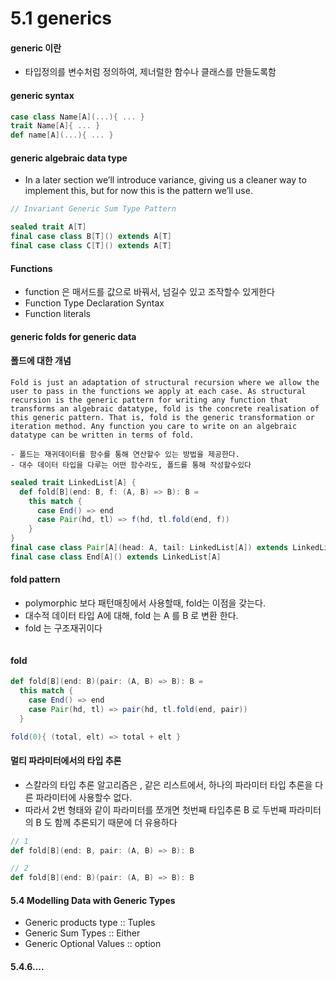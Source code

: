 # 5.1 generics

#### generic 이란

- 타입정의를 변수처럼 정의하여, 제너럴한 함수나 클래스를 만들도록함

#### generic syntax

```scala
case class Name[A](...){ ... }
trait Name[A]{ ... }
def name[A](...){ ... }

```

#### generic algebraic data type

- In a later section we’ll introduce variance, giving us a cleaner way to implement this, but for now this is the pattern we’ll use.

```scala
// Invariant Generic Sum Type Pattern

sealed trait A[T]
final case class B[T]() extends A[T]
final case class C[T]() extends A[T]
```

#### Functions

- function 은 매서드를 값으로 바꿔서, 넘길수 있고 조작할수 있게한다
- Function Type Declaration Syntax
- Function literals

#### generic folds for generic data

#### 폴드에 대한 개념

```
Fold is just an adaptation of structural recursion where we allow the user to pass in the functions we apply at each case. As structural recursion is the generic pattern for writing any function that transforms an algebraic datatype, fold is the concrete realisation of this generic pattern. That is, fold is the generic transformation or iteration method. Any function you care to write on an algebraic datatype can be written in terms of fold.

- 폴드는 재귀데이터를 함수를 통해 연산할수 있는 방법을 제공한다.
- 대수 데이터 타입을 다루는 어떤 함수라도, 폴드를 통해 작성할수있다
```

```scala
sealed trait LinkedList[A] {
  def fold[B](end: B, f: (A, B) => B): B =
    this match {
      case End() => end
      case Pair(hd, tl) => f(hd, tl.fold(end, f))
    }
}
final case class Pair[A](head: A, tail: LinkedList[A]) extends LinkedList[A]
final case class End[A]() extends LinkedList[A]
```

#### fold pattern

- polymorphic 보다 패턴매칭에서 사용할때, fold는 이점을 갖는다.
- 대수적 데이터 타입 A에 대해, fold 는 A 를 B 로 변환 한다.
- fold 는 구조재귀이다

```scala

```

#### fold

```scala
def fold[B](end: B)(pair: (A, B) => B): B =
  this match {
    case End() => end
    case Pair(hd, tl) => pair(hd, tl.fold(end, pair))
  }

fold(0){ (total, elt) => total + elt }

```

#### 멀티 파라미터에서의 타입 추론

- 스칼라의 타입 추론 알고리즘은 , 같은 리스트에서, 하나의 파라미터 타입 추론을 다른 파라미터에 사용할수 없다.
- 따라서 2번 형태와 같이 파라미터를 쪼개면 첫번째 타입추론 B 로 두번째 파라미터의 B 도 함께 추론되기 때문에 더 유용하다

```scala
// 1
def fold[B](end: B, pair: (A, B) => B): B

// 2
def fold[B](end: B)(pair: (A, B) => B): B
```

#### 5.4 Modelling Data with Generic Types

- Generic products type :: Tuples
- Generic Sum Types :: Either
- Generic Optional Values :: option

#### 5.4.6....
